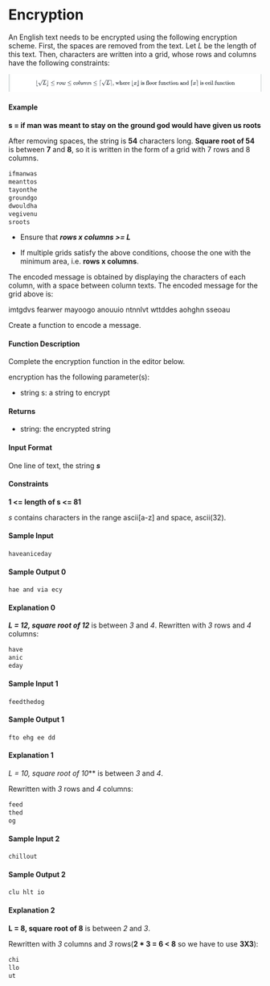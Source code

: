 # Encryption

An English text needs to be encrypted using the following encryption scheme.
First, the spaces are removed from the text. Let *L* be the length of this text.
Then, characters are written into a grid, whose rows and columns have the following constraints:

![plot](./images/1.png)

#### Example

**s = if man was meant to stay on the ground god would have given us roots**

After removing spaces, the string is **54** characters long. **Square root of 54** is between **7** and **8**, so it is written in the form of a grid with 7 rows and 8 columns.

``` 
ifmanwas  
meanttos       
tayonthe  
groundgo  
dwouldha  
vegivenu  
sroots
```

- Ensure that ***rows x columns >= L***

- If multiple grids satisfy the above conditions, choose the one with the minimum area, i.e. **rows x columns**.

The encoded message is obtained by displaying the characters of each column, with a space between column texts. The encoded message for the grid above is:

imtgdvs fearwer mayoogo anouuio ntnnlvt wttddes aohghn sseoau

Create a function to encode a message.

#### Function Description

Complete the encryption function in the editor below.

encryption has the following parameter(s):

- string s: a string to encrypt

#### Returns

- string: the encrypted string

#### Input Format

One line of text, the string ***s***

#### Constraints

**1 <= length of s <= 81**

 *s* contains characters in the range ascii[a-z] and space, ascii(32).

#### Sample Input
```
haveaniceday
```

#### Sample Output 0
```
hae and via ecy
```

#### Explanation 0

***L = 12, square root of 12***  is between *3* and *4*.
Rewritten with *3* rows and *4* columns:

```
have
anic
eday
```

#### Sample Input 1
```
feedthedog    
```

#### Sample Output 1
```
fto ehg ee dd
```

#### Explanation 1

  *L = 10, square root of 10***  is between *3* and *4*.

Rewritten with *3* rows and *4* columns:

  ```
  feed
  thed
  og
  ```

#### Sample Input 2
```
chillout
```

#### Sample Output 2
```
clu hlt io
```

#### Explanation 2

  **L = 8, square root of 8**  is between *2* and *3*.

  Rewritten with *3* columns and *3* rows(**2 * 3 = 6 < 8** so we have to use **3X3**):

```
chi
llo
ut
```



